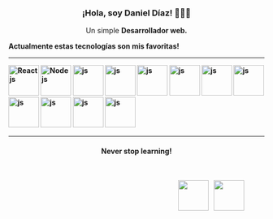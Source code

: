 <h3 align="center"> ¡Hola, soy Daniel Díaz! 👨🏼‍💻 </h3>
<p align="center"> Un simple <strong>Desarrollador web.</strong> </p>
 
<p> <strong> Actualmente estas tecnologías son mis favoritas! <strong>
</p>

<hr/>

<img src="https://ionicframework.com/docs/icons/logo-react-icon.png" alt="React js" height="60"/>
<img src="https://img.icons8.com/fluency/344/node-js.png" alt="Node js" width="60" height="60"/>
<img src="https://img.icons8.com/color/344/vue-js.png" alt="js" height="60"/>
<img src="https://cdn-icons-png.flaticon.com/512/5968/5968292.png" alt="js" width="60" height="60"/>
<img src="https://upload.wikimedia.org/wikipedia/commons/thumb/4/4c/Typescript_logo_2020.svg/640px-Typescript_logo_2020.svg.png" alt="js" width="60" height="60"/>
<img src="https://expressjs.com/images/express-facebook-share.png" alt="js"  height="60"/>
<img src="https://i.ytimg.com/vi/Tn6QYliFBcs/maxresdefault.jpg" alt="js" height="60" />
<img src="https://graphql.org/img/og-image.png"
" alt="js"  height="60"/>
<img src="https://cdn.worldvectorlogo.com/logos/socket-io.svg" alt="js"  height="60"/>
<img src="https://redux.js.org/img/redux-logo-landscape.png" alt="js"  height="60"/>
<img src="https://www.pngitem.com/pimgs/m/275-2750490_apollo-logo-apollo-js-hd-png-download.png" alt="js"  height="60"/>
<img src="https://upload.wikimedia.org/wikipedia/commons/3/32/Mongo-db-logo.png" alt="js"  height="60"/>
<hr />

<h4 align="center"> Never stop learning! </h4>

<div style="margin-top: 30px; float: right; margin-right: 40px; display:flex;">
<a style="margin-right: 10px" href="https://www.linkedin.com/in/daniel-d%C3%ADaz-castro-556104207/" target="_blank">
    <img src="https://cdn-icons.flaticon.com/png/512/2504/premium/2504923.png?token=exp=1659544461~hmac=27b9aaf4f9fe06dbed4538481f7f2e94" width="60" />
</a>
<a href="https://danieldiaz.vercel.app" target="_blank">
    <img src="https://cdn-icons.flaticon.com/png/512/3059/premium/3059997.png?token=exp=1659544984~hmac=264ca3e990f586ed6f7ca89ac6d33797" width="60" />
</a>
</div>
